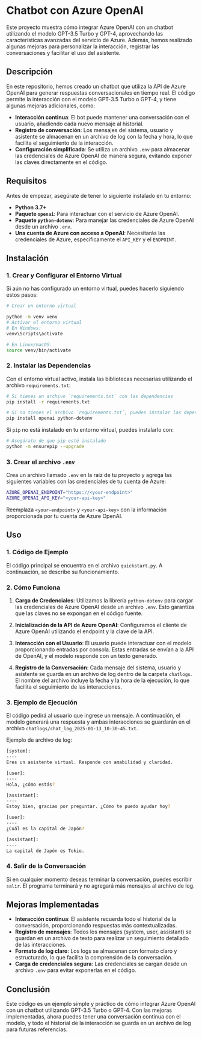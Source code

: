 # Chatbot con Azure OpenAI

Este proyecto muestra cómo integrar Azure OpenAI con un chatbot utilizando el modelo GPT-3.5 Turbo y GPT-4, aprovechando las características avanzadas del servicio de Azure. Además, hemos realizado algunas mejoras para personalizar la interacción, registrar las conversaciones y facilitar el uso del asistente.

## Descripción

En este repositorio, hemos creado un chatbot que utiliza la API de Azure OpenAI para generar respuestas conversacionales en tiempo real. El código permite la interacción con el modelo GPT-3.5 Turbo o GPT-4, y tiene algunas mejoras adicionales, como:

- **Interacción continua**: El bot puede mantener una conversación con el usuario, añadiendo cada nuevo mensaje al historial.
- **Registro de conversación**: Los mensajes del sistema, usuario y asistente se almacenan en un archivo de log con la fecha y hora, lo que facilita el seguimiento de la interacción.
- **Configuración simplificada**: Se utiliza un archivo `.env` para almacenar las credenciales de Azure OpenAI de manera segura, evitando exponer las claves directamente en el código.

## Requisitos

Antes de empezar, asegúrate de tener lo siguiente instalado en tu entorno:

- **Python 3.7+**
- **Paquete `openai`**: Para interactuar con el servicio de Azure OpenAI.
- **Paquete `python-dotenv`**: Para manejar las credenciales de Azure OpenAI desde un archivo `.env`.
- **Una cuenta de Azure con acceso a OpenAI**: Necesitarás las credenciales de Azure, específicamente el `API_KEY` y el `ENDPOINT`.

## Instalación

### 1. Crear y Configurar el Entorno Virtual

Si aún no has configurado un entorno virtual, puedes hacerlo siguiendo estos pasos:
```bash
# Crear un entorno virtual

python -m venv venv
# Activar el entorno virtual
# En Windows:
venv\Scripts\activate

# En Linux/macOS:
source venv/bin/activate
```
### 2. Instalar las Dependencias

Con el entorno virtual activo, instala las bibliotecas necesarias utilizando el archivo `requirements.txt`:
```bash
# Si tienes un archivo `requirements.txt` con las dependencias
pip install -r requirements.txt

# Si no tienes el archivo `requirements.txt`, puedes instalar las dependencias manualmente:
pip install openai python-dotenv
```
Si `pip` no está instalado en tu entorno virtual, puedes instalarlo con:
```bash
# Asegúrate de que pip esté instalado
python -m ensurepip --upgrade
```
### 3. Crear el archivo `.env`

Crea un archivo llamado `.env` en la raíz de tu proyecto y agrega las siguientes variables con las credenciales de tu cuenta de Azure:
```bash
AZURE_OPENAI_ENDPOINT="https://<your-endpoint>"
AZURE_OPENAI_API_KEY="<your-api-key>"
```
Reemplaza `<your-endpoint>` y `<your-api-key>` con la información proporcionada por tu cuenta de Azure OpenAI.

## Uso

### 1. Código de Ejemplo

El código principal se encuentra en el archivo `quickstart.py`. A continuación, se describe su funcionamiento.

### 2. Cómo Funciona

1. **Carga de Credenciales**: Utilizamos la librería `python-dotenv` para cargar las credenciales de Azure OpenAI desde un archivo `.env`. Esto garantiza que las claves no se expongan en el código fuente.

2. **Inicialización de la API de Azure OpenAI**: Configuramos el cliente de Azure OpenAI utilizando el endpoint y la clave de la API.

3. **Interacción con el Usuario**: El usuario puede interactuar con el modelo proporcionando entradas por consola. Estas entradas se envían a la API de OpenAI, y el modelo responde con un texto generado.

4. **Registro de la Conversación**: Cada mensaje del sistema, usuario y asistente se guarda en un archivo de log dentro de la carpeta `chatlogs`. El nombre del archivo incluye la fecha y la hora de la ejecución, lo que facilita el seguimiento de las interacciones.

### 3. Ejemplo de Ejecución

El código pedirá al usuario que ingrese un mensaje. A continuación, el modelo generará una respuesta y ambas interacciones se guardarán en el archivo `chatlogs/chat_log_2025-01-13_10-30-45.txt`.

Ejemplo de archivo de log:
```bash
[system]:
----
Eres un asistente virtual. Responde con amabilidad y claridad.

[user]:
----
Hola, ¿cómo estás?

[assistant]:
----
Estoy bien, gracias por preguntar. ¿Cómo te puedo ayudar hoy?

[user]:
----
¿Cuál es la capital de Japón?

[assistant]:
----
La capital de Japón es Tokio.
```
### 4. Salir de la Conversación

Si en cualquier momento deseas terminar la conversación, puedes escribir `salir`. El programa terminará y no agregará más mensajes al archivo de log.

## Mejoras Implementadas

- **Interacción continua**: El asistente recuerda todo el historial de la conversación, proporcionando respuestas más contextualizadas.
- **Registro de mensajes**: Todos los mensajes (system, user, assistant) se guardan en un archivo de texto para realizar un seguimiento detallado de las interacciones.
- **Formato de log claro**: Los logs se almacenan con formato claro y estructurado, lo que facilita la comprensión de la conversación.
- **Carga de credenciales segura**: Las credenciales se cargan desde un archivo `.env` para evitar exponerlas en el código.

## Conclusión

Este código es un ejemplo simple y práctico de cómo integrar Azure OpenAI con un chatbot utilizando GPT-3.5 Turbo o GPT-4. Con las mejoras implementadas, ahora puedes tener una conversación continua con el modelo, y todo el historial de la interacción se guarda en un archivo de log para futuras referencias.
